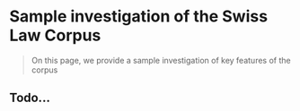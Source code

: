 <br><br>

# Sample investigation of the Swiss Law Corpus

> On this page, we provide a sample investigation of key features of the corpus

## Todo...

